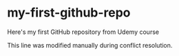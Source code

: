 # my-first-github-repo
Here's my first GitHub repository from Udemy course

This line was modified manually during conflict resolution.